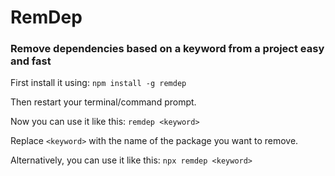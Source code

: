 # RemDep
### Remove dependencies based on a keyword from a project easy and fast

First install it using:
``npm install -g remdep``

Then restart your terminal/command prompt.

Now you can use it like this:
``remdep <keyword>``

Replace ``<keyword>`` with the name of the package you want to remove.

Alternatively, you can use it like this:
``npx remdep <keyword>``
